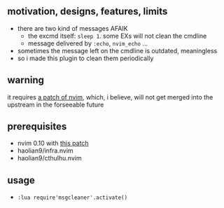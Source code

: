 
## motivation, designs, features, limits
* there are two kind of messages AFAIK
  * the excmd itself: `sleep 1`. some EXs will not clean the cmdline
  * message delivered by `:echo`, `nvim_echo` ...
* sometimes the message left on the cmdline is outdated, meaningless
* so i made this plugin to clean them periodically

## warning
it requires [a patch of nvim](https://github.com/haolian9/neovim/commit/161633ec94873c6262bd96ea9673717ff16c0374),
which, i believe, will not get merged into the upstream in the forseeable future

## prerequisites
* nvim 0.10 with [this patch](https://github.com/haolian9/neovim/commit/161633ec94873c6262bd96ea9673717ff16c0374)
* haolian9/infra.nvim
* haolian9/cthulhu.nvim

## usage
* `:lua require'msgcleaner'.activate()`
